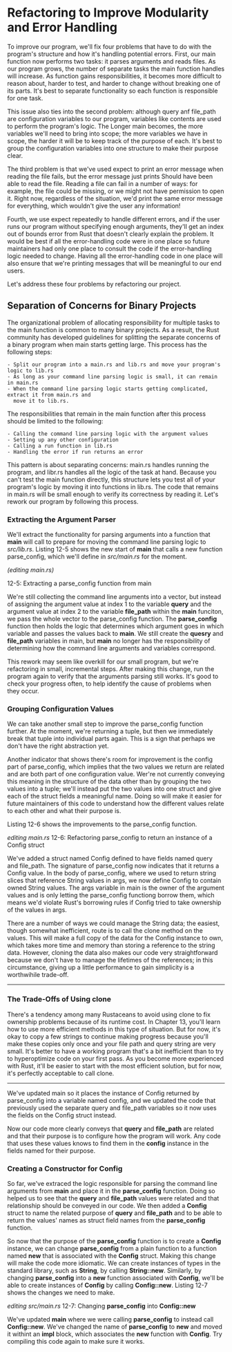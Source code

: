 # Refactoring to Improve Modularity and Error Handling

To improve our program, we'll fix four problems that have to do with the program's structure and how
it's handling potential errors. First, our main function now performs two tasks: it parses
arguments and reads files. As our program grows, the number of separate tasks the main function
handles will increase. As function gains responsibilities, it becomes more difficult to reason about,
harder to test, and harder to change without breaking one of its parts. It's best to separate
functionality so each function is responsible for one task.

This issue also ties into the second problem: although query anf file_path are configuration
variables to our program, variables like contents are used to perform the program's logic. The
Longer main becomes, the more variables we'll need to bring into scope; the more variables we have
in scope, the harder it will be to keep track of the purpose of each. It's best to group the
configuration variables into one structure to make their purpose clear.

The third problem is that we've used expect to print an error message when reading the file fails,
but the error message just prints Should have been able to read the file. Reading a file can fail
in a number of ways: for example, the file could be missing, or we might not have permission to
open it. Right now, regardless of the situation, we'd print the same error message for everything,
which wouldn't give the user any information!

Fourth, we use expect repeatedly to handle different errors, and if the user runs our program
without specifying enough arguments, they'll get an index out of bounds error from Rust that
doesn't clearly explain the problem. It would be best if all the error-handling code were in one place
so future maintainers had only one place to consult the code if the error-handling logic needed to
change. Having all the error-handling code in one place will also ensure that we're printing messages
that will be meaningful to our end users.

Let's address these four problems by refactoring our project.


## Separation of Concerns for Binary Projects

The organizational problem of allocating responsibility for multiple tasks to the main function is
common to many binary projects. As a result, the Rust community has developed guidelines for
splitting the separate concerns of a binary program when main starts getting large. This process has
the following steps:

    - Split our program into a main.rs and lib.rs and move your program's logic to lib.rs
    - As long as your command line parsing logic is small, it can remain in main.rs
    - When the command line parsing logic starts getting complicated, extract it from main.rs and
      move it to lib.rs.

The responsibilities that remain in the main function after this process should be limited to the
following:

    - Calling the command line parsing logic with the argument values
    - Setting up any other configuration
    - Calling a run function in lib.rs
    - Handling the error if run returns an error

This pattern is about separating concerns: main.rs handles running the program, and libr.rs handles
all the logic of the task at hand. Because you can't test the main function directly, this structure lets
you test all of your program's logic by moving it into functions in lib.rs. The code that remains in
main.rs will be small enough to verify its correctness by reading it. Let's rework our program by
following this process.


### Extracting the Argument Parser

We'll extract the functionality for parsing arguments into a function that **main** will call to prepare for
moving the command line parsing logic to *src/lib.rs*. Listing 12-5 shows the new start of **main** that
calls a new function parse_config, which we'll define in *src/main.rs* for the moment.

*(editing main.rs)*

12-5: Extracting a parse_config function from main

We're still collecting the command line arguments into a vector, but instead of assigning the
argument value at index 1 to the variable **query** and the argument value at index 2 to the variable
**file_path** within the **main** funciton, we pass the whole vector to the parse_config function. The
**parse_config** function then holds the logic that determines which argument goes in which variable
and passes the values back to **main**. We still create the **quesry** and **file_path** variables in main,
but **main** no longer has the responsibility of determining how the command line arguments and
variables correspond.

This rework may seem like overkill for our small program, but we're refactoring in small, incremental
steps. After making this change, run the program again to verify that the arguments parsing still
works. It's good to check your progress often, to help identify the cause of problems when they
occur.


### Grouping Configuration Values

We can take another small step to improve the parse_config function further. At the moment,
we're returning a tuple, but then we immediately break that tuple into individual parts again. This is
a sign that perhaps we don't have the right abstraction yet.

Another indicator that shows there's room for improvement is the config part of parse_config,
which implies that the two values we return are related and are both part of one configuration value.
Wer're not currently conveying this meaning in the structure of the data other than by grouping the
two values into a tuple; we'll instead put the two values into one struct and give each of the struct
fields a meaningful name. Doing so will make it easier for future maintainers of this code to
understand how the different values relate to each other and what their purpose is.

Listing 12-6 shows the improvements to the parse_config function.

*editing main.rs*
12-6: Refactoring parse_config to return an instance of a Config struct

We've added a struct named Config defined to have fields named query and file_path. The
signature of parse_config now indicates that it returns a Config value. In the body of
parse_config, where we used to return string slices that reference String values in args, we now
define Config to contain owned String values. The args variable in main is the owner of the
argument values and is only letting the parse_config functiong borrow them, which means we'd
violate Rust's borrowing rules if Config tried to take ownership of the values in args.

There are a number of ways we could manage the String data; the easiest, though somewhat
inefficient, route is to call the clone method on the values. This will make a full copy of the data for
the Config instance to own, which takes more time and memory than storing a reference to the
string data. However, cloning the data also makes our code very straightforward because we don't
have to manage the lifetimes of the references; in this circumstance, giving up a little performance
to gain simplicity is a worthwihile trade-off.


- ---------
### The Trade-Offs of Using clone

There's a tendency among many Rustaceans to avoid using clone to fix ownership problems
because of its runtime cost. In Chapter 13, you'll learn how to use more efficient methods in
this type of situation. But for now, it's okay to copy a few strings to continue making progress
because you'll make these copies only once and your file path and query string are very small.
It's better to have a working program that's a bit inefficient than to try to hyperoptimize code
on your first pass. As you become more experienced with Rust, it'll be easier to start with the
most efficient solution, but for now, it's perfectly acceptable to call clone.
- ---------


We've updated main so it places the instance of Config returned by parse_config into a variable
named config, and we updated the code that previously used the separate query and file_path
variables so it now uses the fields on the Config struct instead.

Now our code more clearly conveys that **query** and **file_path** are related and that their purpose is
to configure how the program will work. Any code that uses these values knows to find them in the
**config** instance in the fields named for their purpose.


### Creating a Constructor for Config

So far, we've extraced the logic responsible for parsing the command line arguments from **main**
and place it in the **parse_config** function. Doing so helped us to see that the **query** and
**file_path** values were related and that relationship should be conveyed in our code. We then
added a **Config** struct to name the related purpose of **query** and **file_path** and to be able to
return the values' names as struct field names from the **parse_config** function.

So now that the purpose of the **parse_config** function is to create a **Config** instance, we can
change **parse_config** from a plain function to a function named **new** that is associated with the
**Config** struct. Making this change will make the code more idiomatic. We can create instances of
types in the standard library, such as **String**, by calling **String::new**. Similarly, by changing
**parse_config** into a **new** function associated with **Config**, we'll be able to create instances of
**Config** by calling **Config::new**. Listing 12-7 shows the changes we need to make.

*editing src/main.rs*
12-7: Changing **parse_config** into **Config::new**

We've updated **main** where we were calling **parse_config** to instead call **Config::new**. We've
changed the name of **parse_config** to **new** and moved it withint an **impl** block, which associates
the **new** function with **Config**. Try compiling this code again to make sure it works.
